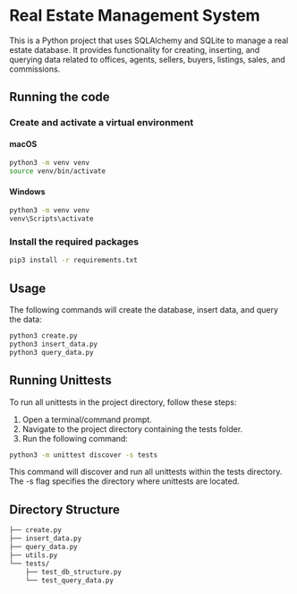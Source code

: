 # Real Estate Management System

This is a Python project that uses SQLAlchemy and SQLite to manage a real estate database. It provides functionality for creating, inserting, and querying data related to offices, agents, sellers, buyers, listings, sales, and commissions.

## Running the code

### Create and activate a virtual environment

#### macOS

``` bash
python3 -m venv venv
source venv/bin/activate
```

#### Windows

```bash
python3 -m venv venv
venv\Scripts\activate
```

### Install the required packages

```bash
pip3 install -r requirements.txt
```

## Usage

The following commands will create the database, insert data, and query the data:

```bash
python3 create.py
python3 insert_data.py
python3 query_data.py
```

## Running Unittests

To run all unittests in the project directory, follow these steps:

1. Open a terminal/command prompt.
2. Navigate to the project directory containing the tests folder.
3. Run the following command:

```bash
python3 -m unittest discover -s tests
```

This command will discover and run all unittests within the tests directory. The -s flag specifies the directory where unittests are located.

## Directory Structure

```bash
├── create.py
├── insert_data.py
├── query_data.py
├── utils.py
└── tests/
    ├── test_db_structure.py
    └── test_query_data.py
```
